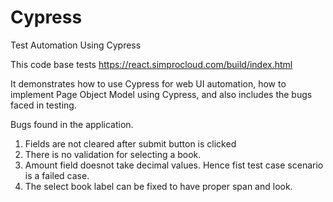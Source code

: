 # Cypress
Test Automation Using Cypress

This code base tests https://react.simprocloud.com/build/index.html

It demonstrates how to use Cypress for web UI automation, how to implement Page Object Model using Cypress, and also includes the bugs faced in testing.

Bugs found in the application.

1. Fields are not cleared after submit button is clicked
2. There is no validation for selecting a book.
3. Amount field doesnot take decimal values. Hence fist test case scenario is a failed case.
4. The select book label can be fixed to have proper span and look.
